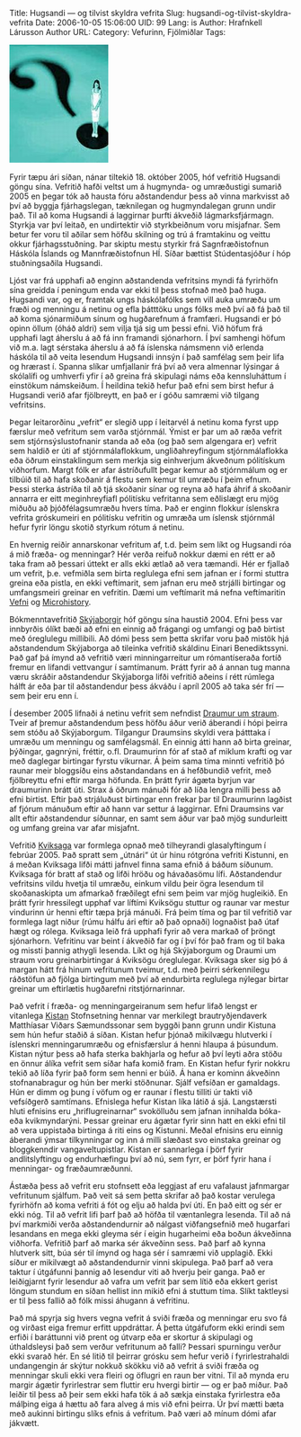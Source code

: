 Title: Hugsandi — og tilvist skyldra vefrita
Slug: hugsandi-og-tilvist-skyldra-vefrita
Date: 2006-10-05 15:06:00
UID: 99
Lang: is
Author: Hrafnkell Lárusson
Author URL: 
Category: Vefurinn, Fjölmiðlar
Tags: 

![spurningamerki](197.jpg)

Fyrir tæpu ári síðan, nánar tiltekið 18. október 2005, hóf vefritið Hugsandi göngu sína. Vefritið hafði veltst um á hugmynda- og umræðustigi sumarið 2005 en þegar tók að hausta fóru aðstandendur þess að vinna markvisst að því að byggja fjárhagslegan, tæknilegan og hugmyndalegan grunn undir það. Til að koma Hugsandi á laggirnar þurfti ákveðið lágmarksfjármagn. Styrkja var því leitað, en undirtektir við styrkbeiðnum voru misjafnar. Sem betur fer voru til aðilar sem höfðu skilning og trú á framtakinu og veittu okkur fjárhagsstuðning. Þar skiptu mestu styrkir frá Sagnfræðistofnun Háskóla Íslands og Mannfræðistofnun HÍ. Síðar bættist Stúdentasjóður í hóp stuðningsaðila Hugsandi. 

Ljóst var frá upphafi að enginn aðstandenda vefritsins myndi fá fyrirhöfn sína greidda í peningum enda var ekki til þess stofnað með það huga. Hugsandi var, og er, framtak ungs háskólafólks sem vill auka umræðu um fræði og menningu á netinu og efla þátttöku ungs fólks með því að fá það til að koma sjónarmiðum sínum og hugðarefnum á framfæri. Hugsandi er þó opinn öllum (óháð aldri) sem vilja tjá sig um þessi efni. Við höfum frá upphafi lagt áherslu á að fá inn framandi sjónarhorn. Í því samhengi höfum við m.a. lagt sérstaka áherslu á að fá íslenska námsmenn við erlenda háskóla til að veita lesendum Hugsandi innsýn í það samfélag sem þeir lifa og hrærast í. Spanna slíkar umfjallanir frá því að vera almennar lýsingar á skólalífi og umhverfi yfir í að greina frá skipulagi náms eða kennsluháttum í einstökum námskeiðum. Í heildina tekið hefur það efni sem birst hefur á Hugsandi verið afar fjölbreytt, en það er í góðu samræmi við tilgang vefritsins.  

Þegar leitarorðinu „vefrit“ er slegið upp í leitarvél á netinu koma fyrst upp færslur með vefritum sem varða stjórnmál. Ýmist er þar um að ræða vefrit sem stjórnsýslustofnanir standa að eða (og það sem algengara er) vefrit sem haldið er úti af stjórnmálaflokkum, ungliðahreyfingum stjórnmálaflokka eða öðrum einstaklingum sem merkja sig einhverjum ákveðnum pólitískum viðhorfum. Margt fólk er afar ástríðufullt þegar kemur að stjórnmálum og er tilbúið til að hafa skoðanir á flestu sem kemur til umræðu í þeim efnum. Þessi sterka ástríða til að tjá skoðanir sínar og reyna að hafa áhrif á skoðanir annarra er eitt meginhreyfiafl pólitísku vefritanna sem eðlislægt eru mjög miðuðu að þjóðfélagsumræðu hvers tíma. Það er enginn flokkur íslenskra vefrita gróskumeiri en pólitísku vefritin og umræða um íslensk stjórnmál hefur fyrir löngu skotið styrkum rótum á netinu.

En hvernig reiðir annarskonar vefritum af, t.d. þeim sem líkt og Hugsandi róa á mið fræða- og menningar? Hér verða reifuð nokkur dæmi en rétt er að taka fram að þessari úttekt er alls ekki ætlað að vera tæmandi. Hér er fjallað um vefrit, þ.e. vefmiðla sem birta reglulega efni sem jafnan er í formi stuttra greina eða pistla, en ekki veftímarit, sem jafnan eru með strjálli birtingar og umfangsmeiri greinar en vefritin. Dæmi um veftímarit má nefna veftímaritin [Vefni](http://bok.hi.is/vefnir) og [Microhistory](http://www.microhistory.org ).

Bókmenntavefritið [Skýjaborgir](http://skyjaborgir.blogspot.com/) hóf göngu sína haustið 2004. Efni þess var innbyrðis ólíkt bæði að efni en einnig að frágangi og umfangi og það birtist með óreglulegu millibili. Að dómi þess sem þetta skrifar voru það mistök hjá aðstandendum Skýjaborga að tileinka vefritið skáldinu Einari Benediktssyni. Það gaf þá ímynd að vefritið væri minningarreitur um rómantíseraða fortíð fremur en lifandi vettvangur í samtímanum. Þrátt fyrir að á annan tug manna væru skráðir aðstandendur Skýjaborga lifði vefritið aðeins í rétt rúmlega hálft ár eða þar til aðstandendur þess ákváðu í apríl 2005 að taka sér frí — sem þeir eru enn í.

Í desember 2005 lifnaði á netinu vefrit sem nefndist [Draumur um straum](http://www.draumurumstraum.net/). Tveir af þremur aðstandendum þess höfðu áður verið áberandi í hópi þeirra sem stóðu að Skýjaborgum. Tilgangur Draumsins skyldi vera þátttaka í umræðu um menningu og samfélagsmál. En einnig átti hann að birta greinar, þýðingar, gagnrýni, fréttir, o.fl. Draumurinn fór af stað af miklum krafti og var með daglegar birtingar fyrstu vikurnar. Á þeim sama tíma minnti vefritið þó raunar meir bloggsíðu eins aðstandandans en á hefðbundið vefrit, með fjölbreyttu efni eftir marga höfunda. En þrátt fyrir ágæta byrjun var draumurinn brátt úti. Strax á öðrum mánuði fór að líða lengra milli þess að efni birtist. Eftir það strjáluðust birtingar enn frekar þar til Draumurinn lagðist af fjórum mánuðum eftir að hann var settur á laggirnar. Efni Draumsins var allt eftir aðstandendur síðunnar, en samt sem áður var það mjög sundurleitt og umfang greina var afar misjafnt.  

Vefritið [Kviksaga](http://www.kistan.is/efni.asp?f=15) var formlega opnað með tilheyrandi glasalyftingum í febrúar 2005. Það spratt sem „útnári“ út úr hinu rótgróna vefriti Kistunni, en á meðan Kviksaga lifði mátti jafnvel finna sama efnið á báðum síðunum. Kviksaga fór bratt af stað og lifði hröðu og hávaðasömu lífi. Aðstandendur vefritsins vildu hvetja til umræðu, einkum vildu þeir ögra lesendum til skoðanaskipta um afmarkað fræðilegt efni sem þeim var mjög hugleikið. En þrátt fyrir hressilegt upphaf var líftími Kviksögu stuttur og raunar var mestur vindurinn úr henni eftir tæpa þrjá mánuði. Frá þeim tíma og þar til vefritið var formlega lagt niður (rúmu hálfu ári eftir að það opnaði) lognaðist það útaf hægt og rólega. Kviksaga leið frá upphafi fyrir að vera markað of þröngt sjónarhorn. Vefritinu var beint í ákveðið far og í því fór það fram og til baka og missti þannig athygli lesenda. Líkt og hjá Skýjaborgum og Draumi um straum voru greinarbirtingar á Kviksögu óreglulegar. Kviksaga sker sig þó á margan hátt frá hinum vefritunum tveimur, t.d. með þeirri sérkennilegu ráðstöfun að fjölga birtingum með því að endurbirta reglulega nýlegar birtar greinar um eftirlætis hugðarefni ritstjórnarinnar. 

Það vefrit í fræða- og menningargeiranum sem hefur lifað lengst er vitanlega [Kistan](http://www.kistan.is/) Stofnsetning hennar var merkilegt brautryðjendaverk Matthíasar Viðars Sæmundssonar sem byggði þann grunn undir Kistuna sem hún hefur staðið á síðan. Kistan hefur þjónað mikilvægu hlutverki í íslenskri menningarumræðu og efnisfærslur á henni hlaupa á þúsundum. Kistan nýtur þess að hafa sterka bakhjarla og hefur að því leyti aðra stöðu en önnur álíka vefrit sem síðar hafa komið fram. En Kistan hefur fyrir nokkru tekið að líða fyrir það form sem henni er búið. Á hana er kominn ákveðinn stofnanabragur og hún ber merki stöðnunar. Sjálf vefsíðan er gamaldags. Hún er dimm og þung í vöfum og er raunar í flestu tilliti úr takti við vefsíðgerð samtímans. Efnislega hefur Kistan líka látið á sjá. Langstærsti hluti efnisins eru „hriflugreinarnar“ svokölluðu sem jafnan innihalda bóka- eða kvikmyndarýni. Þessar greinar eru ágætar fyrir sinn hatt en ekki efni til að vera uppistaða birtinga á riti eins og Kistunni. Meðal efnisins eru einnig áberandi ýmsar tilkynningar og inn á milli slæðast svo einstaka greinar og bloggkenndir vangaveltupistlar. Kistan er sannarlega í þörf fyrir andlitslyftingu og endurhæfingu því að nú, sem fyrr, er þörf fyrir hana í menningar- og fræðaumræðunni.

Ástæða þess að vefrit eru stofnsett eða leggjast af eru vafalaust jafnmargar vefritunum sjálfum. Það veit sá sem þetta skrifar að það kostar verulega fyrirhöfn að koma vefriti á fót og elju að halda því úti. En það eitt og sér er ekki nóg. Til að vefrit lifi þarf það að höfða til væntanlegra lesenda. Til að ná því markmiði verða aðstandendurnir að nálgast viðfangsefnið með hugarfari lesandans en mega ekki gleyma sér í eigin hugarheimi eða boðun ákveðinna viðhorfa. Vefritið þarf að marka sér ákveðinn sess. Það þarf að kynna hlutverk sitt, búa sér til ímynd og haga sér í samræmi við upplagið. Ekki síður er mikilvægt að aðstandendurnir vinni skipulega. Það þarf að vera taktur í útgáfunni þannig að lesendur viti að hverju þeir ganga. Það er leiðigjarnt fyrir lesendur að vafra um vefrit þar sem lítið eða ekkert gerist löngum stundum en síðan hellist inn mikið efni á stuttum tíma. Slíkt taktleysi er til þess fallið að fólk missi áhugann á vefritinu. 

Það má spyrja sig hvers vegna vefrit á sviði fræða og menningar eru svo fá og virðast eiga fremur erfitt uppdráttar. Á þetta útgáfuform ekki erindi sem erfiði í baráttunni við prent og útvarp eða er skortur á skipulagi og úthaldsleysi það sem verður vefritunum að falli? Þessari spurningu verður ekki svarað hér. En sé litið til þeirrar grósku sem hefur verið í fyrirlestrahaldi undangengin ár skýtur nokkuð skökku við að vefrit á sviði fræða og menningar skuli ekki vera fleiri og öflugri en raun ber vitni. Til að mynda eru margir ágætir fyrirlestrar sem fluttir eru hvergi birtir — og er það miður. Það leiðir til þess að þeir sem ekki hafa tök á að sækja einstaka fyrirlestra eða málþing eiga á hættu að fara alveg á mis við efni þeirra. Úr því mætti bæta með aukinni birtingu slíks efnis á vefritum. Það væri að mínum dómi afar jákvætt.

